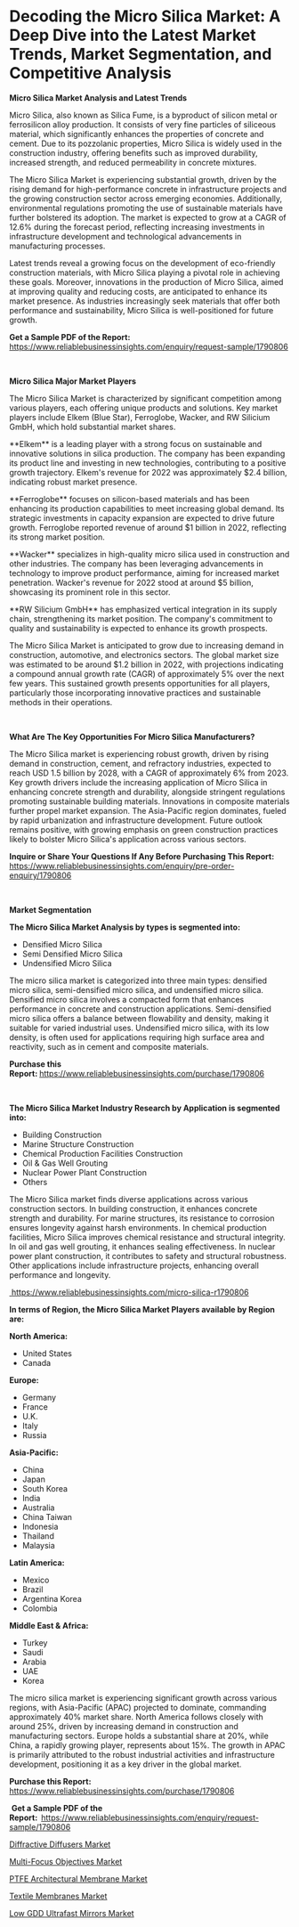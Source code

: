 <p><h1>Decoding the Micro Silica Market: A Deep Dive into the Latest Market Trends, Market Segmentation, and Competitive Analysis</h1></p><p><strong>Micro Silica Market Analysis and Latest Trends</strong></p>
<p><p>Micro Silica, also known as Silica Fume, is a byproduct of silicon metal or ferrosilicon alloy production. It consists of very fine particles of siliceous material, which significantly enhances the properties of concrete and cement. Due to its pozzolanic properties, Micro Silica is widely used in the construction industry, offering benefits such as improved durability, increased strength, and reduced permeability in concrete mixtures. </p><p>The Micro Silica Market is experiencing substantial growth, driven by the rising demand for high-performance concrete in infrastructure projects and the growing construction sector across emerging economies. Additionally, environmental regulations promoting the use of sustainable materials have further bolstered its adoption. The market is expected to grow at a CAGR of 12.6% during the forecast period, reflecting increasing investments in infrastructure development and technological advancements in manufacturing processes.</p><p>Latest trends reveal a growing focus on the development of eco-friendly construction materials, with Micro Silica playing a pivotal role in achieving these goals. Moreover, innovations in the production of Micro Silica, aimed at improving quality and reducing costs, are anticipated to enhance its market presence. As industries increasingly seek materials that offer both performance and sustainability, Micro Silica is well-positioned for future growth.</p></p>
<p><strong>Get a Sample PDF of the Report:&nbsp;</strong> <a href="https://www.reliablebusinessinsights.com/enquiry/request-sample/1790806?utm_campaign=2310&utm_medium=2&utm_source=Github&utm_content=ia&utm_term=01042025&utm_id=micro-silica">https://www.reliablebusinessinsights.com/enquiry/request-sample/1790806</a></p>
<p>&nbsp;</p>
<p><strong>Micro Silica Major Market Players</strong></p>
<p><p>The Micro Silica Market is characterized by significant competition among various players, each offering unique products and solutions. Key market players include Elkem (Blue Star), Ferroglobe, Wacker, and RW Silicium GmbH, which hold substantial market shares.</p><p>**Elkem** is a leading player with a strong focus on sustainable and innovative solutions in silica production. The company has been expanding its product line and investing in new technologies, contributing to a positive growth trajectory. Elkem's revenue for 2022 was approximately $2.4 billion, indicating robust market presence.</p><p>**Ferroglobe** focuses on silicon-based materials and has been enhancing its production capabilities to meet increasing global demand. Its strategic investments in capacity expansion are expected to drive future growth. Ferroglobe reported revenue of around $1 billion in 2022, reflecting its strong market position.</p><p>**Wacker** specializes in high-quality micro silica used in construction and other industries. The company has been leveraging advancements in technology to improve product performance, aiming for increased market penetration. Wacker's revenue for 2022 stood at around $5 billion, showcasing its prominent role in this sector.</p><p>**RW Silicium GmbH** has emphasized vertical integration in its supply chain, strengthening its market position. The company's commitment to quality and sustainability is expected to enhance its growth prospects.</p><p>The Micro Silica Market is anticipated to grow due to increasing demand in construction, automotive, and electronics sectors. The global market size was estimated to be around $1.2 billion in 2022, with projections indicating a compound annual growth rate (CAGR) of approximately 5% over the next few years. This sustained growth presents opportunities for all players, particularly those incorporating innovative practices and sustainable methods in their operations.</p></p>
<p>&nbsp;</p>
<p><strong>What Are The Key Opportunities For Micro Silica Manufacturers?</strong></p>
<p><p>The Micro Silica market is experiencing robust growth, driven by rising demand in construction, cement, and refractory industries, expected to reach USD 1.5 billion by 2028, with a CAGR of approximately 6% from 2023. Key growth drivers include the increasing application of Micro Silica in enhancing concrete strength and durability, alongside stringent regulations promoting sustainable building materials. Innovations in composite materials further propel market expansion. The Asia-Pacific region dominates, fueled by rapid urbanization and infrastructure development. Future outlook remains positive, with growing emphasis on green construction practices likely to bolster Micro Silica's application across various sectors.</p></p>
<p><strong>Inquire or Share Your Questions If Any Before Purchasing This Report:</strong> <a href="https://www.reliablebusinessinsights.com/enquiry/pre-order-enquiry/1790806?utm_campaign=2310&utm_medium=2&utm_source=Github&utm_content=ia&utm_term=01042025&utm_id=micro-silica">https://www.reliablebusinessinsights.com/enquiry/pre-order-enquiry/1790806</a></p>
<p>&nbsp;</p>
<p><strong>Market Segmentation</strong></p>
<p><strong>The Micro Silica Market Analysis by types is segmented into:</strong></p>
<p><ul><li>Densified Micro Silica</li><li>Semi Densified Micro Silica</li><li>Undensified Micro Silica</li></ul></p>
<p><p>The micro silica market is categorized into three main types: densified micro silica, semi-densified micro silica, and undensified micro silica. Densified micro silica involves a compacted form that enhances performance in concrete and construction applications. Semi-densified micro silica offers a balance between flowability and density, making it suitable for varied industrial uses. Undensified micro silica, with its low density, is often used for applications requiring high surface area and reactivity, such as in cement and composite materials.</p></p>
<p><strong>Purchase this Report:&nbsp;</strong><a href="https://www.reliablebusinessinsights.com/purchase/1790806?utm_campaign=2310&utm_medium=2&utm_source=Github&utm_content=ia&utm_term=01042025&utm_id=micro-silica">https://www.reliablebusinessinsights.com/purchase/1790806</a></p>
<p>&nbsp;</p>
<p><strong>The Micro Silica Market Industry Research by Application is segmented into:</strong></p>
<p><ul><li>Building Construction</li><li>Marine Structure Construction</li><li>Chemical Production Facilities Construction</li><li>Oil & Gas Well Grouting</li><li>Nuclear Power Plant Construction</li><li>Others</li></ul></p>
<p><p>The Micro Silica market finds diverse applications across various construction sectors. In building construction, it enhances concrete strength and durability. For marine structures, its resistance to corrosion ensures longevity against harsh environments. In chemical production facilities, Micro Silica improves chemical resistance and structural integrity. In oil and gas well grouting, it enhances sealing effectiveness. In nuclear power plant construction, it contributes to safety and structural robustness. Other applications include infrastructure projects, enhancing overall performance and longevity.</p></p>
<p><a href="https://www.reliablebusinessinsights.com/micro-silica-r1790806?utm_campaign=2310&utm_medium=2&utm_source=Github&utm_content=ia&utm_term=01042025&utm_id=micro-silica">&nbsp;https://www.reliablebusinessinsights.com/micro-silica-r1790806</a></p>
<p><strong>In terms of Region, the Micro Silica Market Players available by Region are:</strong></p>
<p>
    <p> <strong> North America: </strong>
        <ul>
            <li>United States</li>
            <li>Canada</li>
        </ul>
        </p> 
    <p> <strong> Europe: </strong>
        <ul>
            <li>Germany</li>
            <li>France</li>
            <li>U.K.</li>
            <li>Italy</li>
            <li>Russia</li>
        </ul>
        </p> 
    <p> <strong> Asia-Pacific: </strong>
        <ul>
            <li>China</li>
            <li>Japan</li>
            <li>South Korea</li>
            <li>India</li>
            <li>Australia</li>
            <li>China Taiwan</li>
            <li>Indonesia</li>
            <li>Thailand</li>
            <li>Malaysia</li>
        </ul>
        </p> 
    <p> <strong> Latin America: </strong>
        <ul>
            <li>Mexico</li>
            <li>Brazil</li>
            <li>Argentina Korea</li>
            <li>Colombia</li>
        </ul>
        </p> 
    <p> <strong> Middle East & Africa: </strong>
        <ul>
            <li>Turkey</li>
            <li>Saudi</li>
            <li>Arabia</li>
            <li>UAE</li>
            <li>Korea</li>
        </ul>
    </p>
    </p>
<p><p>The micro silica market is experiencing significant growth across various regions, with Asia-Pacific (APAC) projected to dominate, commanding approximately 40% market share. North America follows closely with around 25%, driven by increasing demand in construction and manufacturing sectors. Europe holds a substantial share at 20%, while China, a rapidly growing player, represents about 15%. The growth in APAC is primarily attributed to the robust industrial activities and infrastructure development, positioning it as a key driver in the global market.</p></p>
<p><strong>Purchase this Report: </strong><a href="https://www.reliablebusinessinsights.com/purchase/1790806?utm_campaign=2310&utm_medium=2&utm_source=Github&utm_content=ia&utm_term=01042025&utm_id=micro-silica">https://www.reliablebusinessinsights.com/purchase/1790806</a></p>
<p>&nbsp;<strong>Get a Sample PDF of the Report:&nbsp;&nbsp;</strong><a href="https://www.reliablebusinessinsights.com/enquiry/request-sample/1790806?utm_campaign=2310&utm_medium=2&utm_source=Github&utm_content=ia&utm_term=01042025&utm_id=micro-silica">https://www.reliablebusinessinsights.com/enquiry/request-sample/1790806</a></p>
<p><strong></strong></p>
<p><p><a href="https://www.linkedin.com/pulse/diffractive-diffusers-market-size-overview-comprehensive-industry-culwc?utm_campaign=2310&utm_medium=2&utm_source=Github&utm_content=ia&utm_term=01042025&utm_id=micro-silica">Diffractive Diffusers Market</a></p><p><a href="https://www.linkedin.com/pulse/market-report-covering-multi-focus-objectivesmarket-share-development-yydnc?utm_campaign=2310&utm_medium=2&utm_source=Github&utm_content=ia&utm_term=01042025&utm_id=micro-silica">Multi-Focus Objectives Market</a></p><p><a href="https://github.com/amourdeeks8j/Market-Research-Report-List-1/blob/main/ptfe-architectural-membrane-market.md?utm_campaign=2310&utm_medium=2&utm_source=Github&utm_content=ia&utm_term=01042025&utm_id=micro-silica">PTFE Architectural Membrane Market</a></p><p><a href="https://github.com/gierlravasty/Market-Research-Report-List-1/blob/main/textile-membranes-market.md?utm_campaign=2310&utm_medium=2&utm_source=Github&utm_content=ia&utm_term=01042025&utm_id=micro-silica">Textile Membranes Market</a></p><p><a href="https://www.linkedin.com/pulse/low-gdd-ultrafast-mirrors-market-size-striking-cagr-5owlc?utm_campaign=2310&utm_medium=2&utm_source=Github&utm_content=ia&utm_term=01042025&utm_id=micro-silica">Low GDD Ultrafast Mirrors Market</a></p></p>